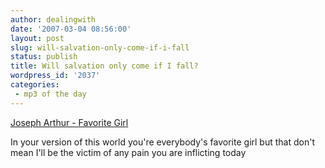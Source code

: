 ```yaml
---
author: dealingwith
date: '2007-03-04 08:56:00'
layout: post
slug: will-salvation-only-come-if-i-fall
status: publish
title: Will salvation only come if I fall?
wordpress_id: '2037'
categories:
 - mp3 of the day
---
```


[Joseph Arthur - Favorite Girl][1]

In your version of this world you're everybody's favorite girl but that don't
mean I'll be the victim of any pain you are inflicting today

   [1]:
http://daniel.iaspiretonothing.com/blog/files/2007/03/12%20Favorite%20girl.mp3

